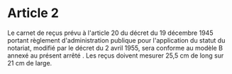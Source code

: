 # Article 2

Le carnet de reçus prévu à l'article 20 du décret du 19 décembre 1945 portant règlement d'administration publique pour l'application du statut du notariat, modifié par le décret du 2 avril 1955, sera conforme au modèle B annexé au présent arrêté . Les reçus doivent mesurer 25,5 cm de long sur 21 cm de large.
